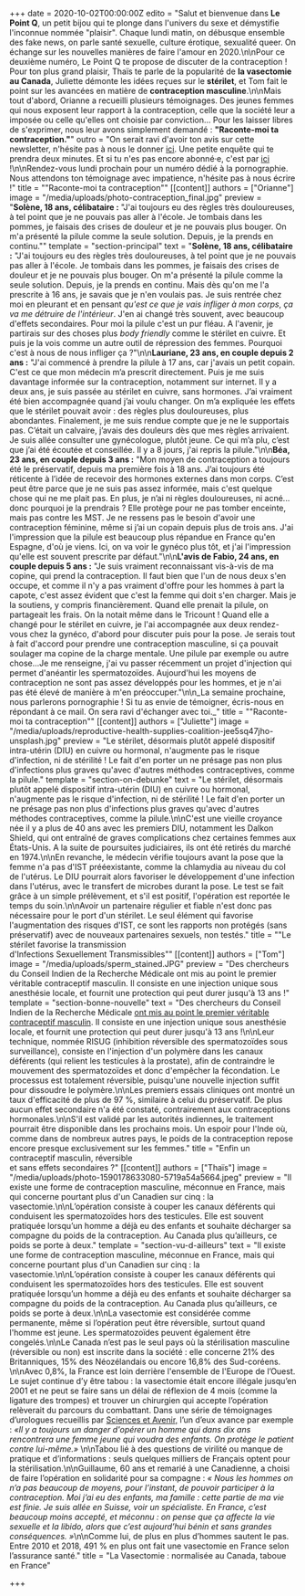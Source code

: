 +++
date = 2020-10-02T00:00:00Z
edito = "Salut et bienvenue dans **Le Point Q**, un petit bijou qui te plonge dans l'univers du sexe et démystifie l'inconnue nommée \"plaisir\". Chaque lundi matin, on débusque ensemble des fake news, on parle santé sexuelle, culture érotique, sexualité queer. On échange sur les nouvelles manières de faire l'amour en 2020.\n\nPour ce deuxième numéro, Le Point Q te propose de discuter de la contraception&nbsp;! Pour ton plus grand plaisir, Thaïs te parle de la popularité de **la vasectomie au Canada**, Juliette démonte les idées reçues sur le **stérilet**, et Tom fait le point sur les avancées en matière de **contraception masculine**.\n\nMais tout d'abord, Orianne a recueilli plusieurs témoignages. Des jeunes femmes qui nous exposent leur rapport à la contraception, celle que la société leur a imposée ou celle qu'elles ont choisie par conviction… Pour les laisser libres de s'exprimer, nous leur avons simplement demandé : **\"Raconte-moi ta contraception.\"**"
outro = "On serait ravi d'avoir ton avis sur cette newsletter, n'hésite pas à nous le donner [ici](). Une petite enquête qui te prendra deux minutes. Et si tu n'es pas encore abonné·e, c'est par [ici](https://forms.gle/8dSqWNbnnD1Jeeyg8) !\n\nRendez-vous lundi prochain pour un numéro dédié à la pornographie. Nous attendons ton témoignage avec impatience, n'hésite pas à nous écrire !"
title = "\"Raconte-moi ta contraception\""
[[content]]
authors = ["Orianne"]
image = "/media/uploads/photo-contraception_final.jpg"
preview = "**Solène, 18 ans, célibataire :** \"J'ai toujours eu des règles très douloureuses, à tel point que je ne pouvais pas aller à l'école. Je tombais dans les pommes, je faisais des crises de douleur et je ne pouvais plus bouger. On m'a présenté la pilule comme la seule solution. Depuis, je la prends en continu.\""
template = "section-principal"
text = "**Solène, 18 ans, célibataire :** \"J'ai toujours eu des règles très douloureuses, à tel point que je ne pouvais pas aller à l'école. Je tombais dans les pommes, je faisais des crises de douleur et je ne pouvais plus bouger. On m'a présenté la pilule comme la seule solution. Depuis, je la prends en continu. Mais dès qu'on me l'a prescrite à 16 ans, je savais que je n'en voulais pas. Je suis rentrée chez moi en pleurant et en pensant _qu'est ce que je vais infliger à mon corps_, _ça va me détruire de l'intérieur_. J'en ai changé très souvent, avec beaucoup d'effets secondaires. Pour moi la pilule c'est un pur fléau. A l'avenir, je partirais sur des choses plus _body friendly_ comme le stérilet en cuivre. Et puis je la vois comme un autre outil de répression des femmes. Pourquoi c'est à nous de nous infliger ça ?\"\n\n**Lauriane, 23 ans, en couple depuis 2 ans :** \"J'ai commencé à prendre la pilule à 17 ans, car j'avais un petit copain. C'est ce que mon médecin m’a prescrit directement. Puis je me suis davantage informée sur la contraception, notamment sur internet. Il y a deux ans, je suis passée au stérilet en cuivre, sans hormones. J’ai vraiment été bien accompagnée quand j’ai voulu changer. On m’a expliquée les effets que le stérilet pouvait avoir : des règles plus douloureuses, plus abondantes. Finalement, je me suis rendue compte que je ne le supportais pas. C’était un calvaire, j’avais des douleurs dès que mes règles arrivaient. Je suis allée consulter une gynécologue, plutôt jeune. Ce qui m’a plu, c’est que j’ai été écoutée et conseillée. Il y a 8 jours, j'ai repris la pilule.\"\n\n**Béa, 23 ans, en couple depuis 3 ans :** \"Mon moyen de contraception a toujours été le préservatif, depuis ma première fois à 18 ans. J’ai toujours été réticente à l’idée de recevoir des hormones externes dans mon corps. C’est peut être parce que je ne suis pas assez informée, mais c'est quelque chose qui ne me plait pas. En plus, je n’ai ni règles douloureuses, ni acné... donc pourquoi je la prendrais ? Elle protège pour ne pas tomber enceinte, mais pas contre les MST. Je ne ressens pas le besoin d'avoir une contraception féminine, même si j’ai un copain depuis plus de trois ans. J'ai l'impression que la pilule est beaucoup plus répandue en France qu'en Espagne, d'où je viens. Ici, on va voir le gynéco plus tôt, et j'ai l'impression qu'elle est souvent prescrite par défaut.\"\n\n**L'avis de Fabio, 24 ans, en couple depuis 5 ans :** \"Je suis vraiment reconnaissant vis-à-vis de ma copine, qui prend la contraception. Il faut bien que l'un de nous deux s'en occupe, et comme il n'y a pas vraiment d'offre pour les hommes à part la capote, c'est assez évident que c'est la femme qui doit s'en charger. Mais je la soutiens, y compris financièrement. Quand elle prenait la pilule, on partageait les frais. On la notait même dans le Tricount ! Quand elle a changé pour le stérilet en cuivre, je l'ai accompagnée aux deux rendez-vous chez la gynéco, d'abord pour discuter puis pour la pose. Je serais tout à fait d'accord pour prendre une contraception masculine, si ça pouvait soulager ma copine de la charge mentale. Une pilule par exemple ou autre chose...Je me renseigne, j'ai vu passer récemment un projet d'injection qui permet d'anéantir les spermatozoïdes. Aujourd'hui les moyens de contraception ne sont pas assez développés pour les hommes, et je n'ai pas été élevé de manière à m'en préoccuper.\"\n\n_La semaine prochaine, nous parlerons pornographie ! Si tu as envie de témoigner, écris-nous en répondant à ce mail. On sera ravi d'échanger avec toi._"
title = "\"Raconte-moi ta contraception\""
[[content]]
authors = ["Juliette"]
image = "/media/uploads/reproductive-health-supplies-coalition-jee5sq47jho-unsplash.jpg"
preview = "Le stérilet, désormais plutôt appelé dispositif intra-utérin (DIU) en cuivre ou hormonal, n'augmente pas le risque d'infection, ni de stérilité ! Le fait d'en porter un ne présage pas non plus d'infections plus graves qu'avec d'autres méthodes contraceptives, comme la pilule."
template = "section-on-debunke"
text = "Le stérilet, désormais plutôt appelé dispositif intra-utérin (DIU) en cuivre ou hormonal, n'augmente pas le risque d'infection, ni de stérilité ! Le fait d'en porter un ne présage pas non plus d'infections plus graves qu'avec d'autres méthodes contraceptives, comme la pilule.\n\nC'est une vieille croyance née il y a plus de 40 ans avec les premiers DIU, notamment les Dalkon Shield, qui ont entraîné de graves complications chez certaines femmes aux États-Unis. A la suite de poursuites judiciaires, ils ont été retirés du marché en 1974.\n\nEn revanche, le médecin vérifie toujours avant la pose que la femme n'a pas d'IST prééexistante, comme la chlamydia au niveau du col de l'utérus. Le DIU pourrait alors favoriser le développement d'une infection dans l'utérus, avec le transfert de microbes durant la pose. Le test se fait grâce à un simple prélèvement, et s'il est positif, l'opération est reportée le temps du soin.\n\nAvoir un partenaire régulier et fiable n'est donc pas nécessaire pour le port d'un stérilet. Le seul élément qui favorise l'augmentation des risques d'IST, ce sont les rapports non protégés (sans préservatif) avec de nouveaux partenaires sexuels, non testés."
title = "\"Le stérilet favorise la transmission<br />d'Infections Sexuellement Transmissibles\""
[[content]]
authors = ["Tom"]
image = "/media/uploads/sperm_stained.JPG"
preview = "Des chercheurs du Conseil Indien de la Recherche Médicale ont mis au point le premier véritable contraceptif masculin. Il consiste en une injection unique sous anesthésie locale, et fournit une protection qui peut durer jusqu'à 13 ans !"
template = "section-bonne-nouvelle"
text = "Des chercheurs du Conseil Indien de la Recherche Médicale [ont mis au point le premier véritable contraceptif masculin](https://www.hindustantimes.com/india-news/india-closer-to-world-s-first-male-contraceptive-injection/story-o3lTFLnCkKHpuEDNNqrEnO.html). Il consiste en une injection unique sous anesthésie locale, et fournit une protection qui peut durer jusqu'à 13 ans !\n\nLeur technique, nommée RISUG (inhibition réversible des spermatozoïdes sous surveillance), consiste en l'injection d'un polymère dans les canaux déférents (qui relient les testicules à la prostate), afin de contraindre le mouvement des spermatozoïdes et donc d'empêcher la fécondation. Le processus est totalement réversible, puisqu'une nouvelle injection suffit pour dissoudre le polymère.\n\nLes premiers essais cliniques ont montré un taux d'efficacité de plus de 97 %, similaire à celui du préservatif. De plus aucun effet secondaire n'a été constaté, contrairement aux contraceptions hormonales.\n\nS'il est validé par les autorités indiennes, le traitement pourrait être disponible dans les prochains mois. Un espoir pour l'Inde où, comme dans de nombreux autres pays, le poids de la contraception repose encore presque exclusivement sur les femmes."
title = "Enfin un contraceptif masculin, réversible<br />et sans effets secondaires ?"
[[content]]
authors = ["Thaïs"]
image = "/media/uploads/photo-1590178633080-5719a54a5664.jpeg"
preview = "Il existe une forme de contraception masculine, méconnue en France, mais qui concerne pourtant plus d'un Canadien sur cinq : la vasectomie.\n\nL’opération consiste à couper les canaux déférents qui conduisent les spermatozoïdes hors des testicules. Elle est souvent pratiquée lorsqu’un homme a déjà eu des enfants et souhaite décharger sa compagne du poids de la contraception. Au Canada plus qu’ailleurs, ce poids se porte à deux."
template = "section-vu-d-ailleurs"
text = "Il existe une forme de contraception masculine, méconnue en France, mais qui concerne pourtant plus d'un Canadien sur cinq : la vasectomie.\n\nL’opération consiste à couper les canaux déférents qui conduisent les spermatozoïdes hors des testicules. Elle est souvent pratiquée lorsqu’un homme a déjà eu des enfants et souhaite décharger sa compagne du poids de la contraception. Au Canada plus qu’ailleurs, ce poids se porte à deux.\n\nLa vasectomie est considérée comme permanente, même si l’opération peut être réversible, surtout quand l'homme est jeune. Les spermatozoïdes peuvent également être congelés.\n\nLe Canada n’est pas le seul pays où la stérilisation masculine (réversible ou non) est inscrite dans la société : elle concerne 21% des Britanniques, 15% des Néozélandais ou encore 16,8% des Sud-coréens. \n\nAvec 0,8%, la France est loin derrière l'ensemble de l'Europe de l’Ouest. Le sujet continue d’y être tabou : la vasectomie était encore illégale jusqu’en 2001 et ne peut se faire sans un délai de réflexion de 4 mois (comme la ligature des trompes) et trouver un chirurgien qui accepte l’opération relèverait du parcours du combattant. Dans une série de témoignages d’urologues recueillis par [Sciences et Avenir,](https://www.sciencesetavenir.fr/sante/la-vasectomie-ce-tabou-francais_25957) l’un d’eux avance par exemple : _«Il y a toujours un danger d'opérer un homme qui dans dix ans rencontrera une femme jeune qui voudra des enfants. On protège le patient contre lui-même.»_ \n\nTabou lié à des questions de virilité ou manque de pratique et d’informations : seuls quelques milliers de Français optent pour la stérilisation.\n\nGuillaume, 60 ans et remarié à une Canadienne, a choisi de faire l’opération en solidarité pour sa compagne : _« Nous les hommes on n’a pas beaucoup de moyens, pour l’instant, de pouvoir participer à la contraception. Moi j’ai eu des enfants, ma famille : cette partie de ma vie est finie. Je suis allée en Suisse, voir un spécialiste. En France, c’est beaucoup moins accepté, et méconnu : on pense que ça affecte la vie sexuelle et la libido, alors que c’est aujourd’hui bénin et sans grandes conséquences. »_\n\nComme lui, de plus en plus d’hommes sautent le pas. Entre 2010 et 2018, 491 % en plus ont fait une vasectomie en France selon l’assurance santé."
title = "La Vasectomie : normalisée au Canada, taboue en France"

+++
